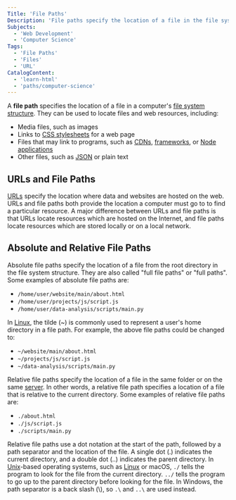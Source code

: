 ```yaml
---
Title: 'File Paths'
Description: 'File paths specify the location of a file in the file system structure of a computer.'
Subjects:
  - 'Web Development'
  - 'Computer Science'
Tags:
  - 'File Paths'
  - 'Files'
  - 'URL'
CatalogContent:
  - 'learn-html'
  - 'paths/computer-science'
---
```


A **file path** specifies the location of a file in a computer's [file system structure](https://www.codecademy.com/resources/docs/general/file-system-structure). They can be used to locate files and web resources, including:

- Media files, such as images
- Links to [CSS stylesheets](https://www.codecademy.com/resources/docs/css) for a web page
- Files that may link to programs, such as [CDNs](https://www.codecademy.com/resources/docs/general/cdn), [frameworks](https://www.codecademy.com/resources/docs/general/cdn), or [Node applications](https://www.codecademy.com/resources/docs/open-source/node-js)
- Other files, such as [JSON](https://www.codecademy.com/resources/docs/general/json) or plain text

## URLs and File Paths

[URLs](https://www.codecademy.com/resources/docs/general/url) specify the location where data and websites are hosted on the web. URLs and file paths both provide the location a computer must go to to find a particular resource. A major difference between URLs and file paths is that URLs locate resources which are hosted on the Internet, and file paths locate resources which are stored locally or on a local network.

## Absolute and Relative File Paths

Absolute file paths specify the location of a file from the root directory in the file system structure. They are also called "full file paths" or "full paths". Some examples of absolute file paths are:

- `/home/user/website/main/about.html`
- `/home/user/projects/js/script.js`
- `/home/user/data-analysis/scripts/main.py`

In [Linux](https://www.codecademy.com/resources/docs/open-source/linux), the tilde (~) is commonly used to represent a user's home directory in a file path. For example, the above file paths could be changed to:

- `~/website/main/about.html`
- `~/projects/js/script.js`
- `~/data-analysis/scripts/main.py`

Relative file paths specify the location of a file in the same folder or on the same [server](https://www.codecademy.com/resources/docs/general/server). In other words, a relative file path specifies a location of a file that is relative to the current directory. Some examples of relative file paths are:

- `./about.html`
- `./js/script.js`
- `./scripts/main.py`

Relative file paths use a dot notation at the start of the path, followed by a path separator and the location of the file. A single dot (.) indicates the current directory, and a double dot (..) indicates the parent directory. In [Unix](https://www.codecademy.com/resources/docs/general/unix)-based operating systems, such as [Linux](https://www.codecademy.com/resources/docs/open-source/linux) or macOS, `./` tells the program to look for the file from the current directory. `../` tells the program to go up to the parent directory before looking for the file. In Windows, the path separator is a back slash (\\), so `.\` and `..\` are used instead.
